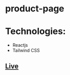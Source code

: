# product-page

# Technologies:
- Reactjs
- Tailwind CSS


## [Live](https://fascinating-capybara-c51511.netlify.app/)
